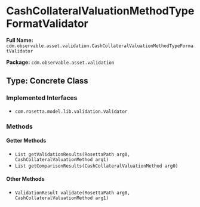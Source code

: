 # CashCollateralValuationMethodTypeFormatValidator

**Full Name:** `cdm.observable.asset.validation.CashCollateralValuationMethodTypeFormatValidator`

**Package:** `cdm.observable.asset.validation`

## Type: Concrete Class

### Implemented Interfaces

- `com.rosetta.model.lib.validation.Validator`

### Methods

#### Getter Methods

- `List getValidationResults(RosettaPath arg0, CashCollateralValuationMethod arg1)`
- `List getComparisonResults(CashCollateralValuationMethod arg0)`

#### Other Methods

- `ValidationResult validate(RosettaPath arg0, CashCollateralValuationMethod arg1)`

